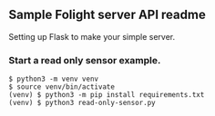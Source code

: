 ## Sample Folight server API readme

Setting up Flask to make your simple server.

### Start a read only sensor example.
```
$ python3 -m venv venv
$ source venv/bin/activate
(venv) $ python3 -m pip install requirements.txt
(venv) $ python3 read-only-sensor.py
```

